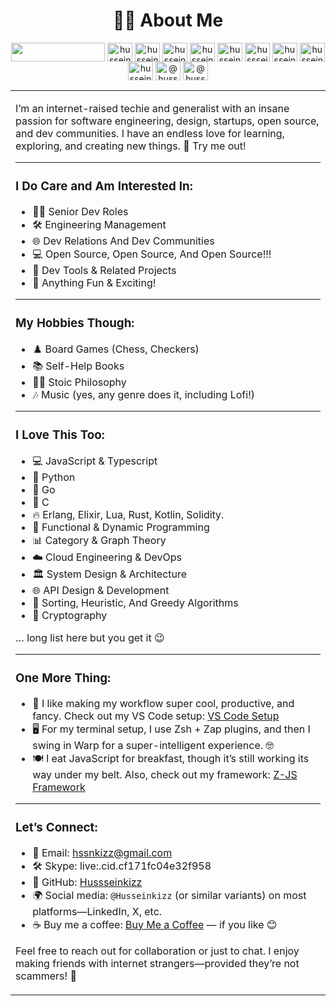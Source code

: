 <h1 align="center">👨‍💻 About Me</h1>
<!--<h3 align="center"># Senior Engineer && Tech Entrepreneur.</h3>-->

<!--<p align="center"> <a href="https://twitter.com/hussein_kizz" target="blank"><img src="https://img.shields.io/twitter/follow/hussein_kizz?logo=twitter&style=for-the-badge" alt="husseinkizz" /></a> </p>-->
<p align="center">
<a href="https://www.buymeacoffee.com/Husseinkizz"><img src="https://cdn.buymeacoffee.com/buttons/v2/default-yellow.png" align="center" width="150" height="30"/></a>
<a href="https://codepen.io/husseinkizz" target="blank"><img align="center" src="https://raw.githubusercontent.com/rahuldkjain/github-profile-readme-generator/master/src/images/icons/Social/codepen.svg" alt="husseinkizz" height="30" width="40" /></a>
<a href="https://dev.to/husseinkizz" target="blank"><img align="center" src="https://raw.githubusercontent.com/rahuldkjain/github-profile-readme-generator/master/src/images/icons/Social/devto.svg" alt="husseinkizz" height="30" width="40" /></a>
<a href="https://twitter.com/hussein_kizz" target="blank"><img align="center" src="https://raw.githubusercontent.com/rahuldkjain/github-profile-readme-generator/master/src/images/icons/Social/twitter.svg" alt="husseinkizz" height="30" width="40" /></a>
<a href="https://linkedin.com/in/husseinkizz-" target="blank"><img align="center" src="https://raw.githubusercontent.com/rahuldkjain/github-profile-readme-generator/master/src/images/icons/Social/linked-in-alt.svg" alt="husseinkizz" height="30" width="40" /></a>
<a href="https://stackoverflow.com/users/husseinkizz" target="blank"><img align="center" src="https://raw.githubusercontent.com/rahuldkjain/github-profile-readme-generator/master/src/images/icons/Social/stack-overflow.svg" alt="husseinkizz" height="30" width="40" /></a>
<a href="https://codesandbox.com/hussseinkizz" target="blank"><img align="center" src="https://raw.githubusercontent.com/rahuldkjain/github-profile-readme-generator/master/src/images/icons/Social/codesandbox.svg" alt="hussseinkizz" height="30" width="40" /></a>
<a href="https://instagram.com/husseinkizz" target="blank"><img align="center" src="https://raw.githubusercontent.com/rahuldkjain/github-profile-readme-generator/master/src/images/icons/Social/instagram.svg" alt="husseinkizz" height="30" width="40" /></a>
<a href="https://dribbble.com/husseinkizz" target="blank"><img align="center" src="https://raw.githubusercontent.com/rahuldkjain/github-profile-readme-generator/master/src/images/icons/Social/dribbble.svg" alt="husseinkizz" height="30" width="40" /></a>
<a href="https://www.behance.net/husseinkizz" target="blank"><img align="center" src="https://raw.githubusercontent.com/rahuldkjain/github-profile-readme-generator/master/src/images/icons/Social/behance.svg" alt="husseinkizz" height="30" width="40" /></a>
<a href="https://hashnode.com/@husseinkizz" target="blank"><img align="center" src="https://raw.githubusercontent.com/rahuldkjain/github-profile-readme-generator/master/src/images/icons/Social/hashnode.svg" alt="@husseinkizz" height="30" width="40" /></a>
<a href="https://medium.com/@husseinkizz" target="blank"><img align="center" src="https://raw.githubusercontent.com/rahuldkjain/github-profile-readme-generator/master/src/images/icons/Social/medium.svg" alt="@husseinkizz" height="30" width="40" /></a>
</p>

<table>
<tr>
  <td valign="center">

I’m an internet-raised techie and generalist with an insane passion for software engineering, design, startups, open source, and dev communities. I have an endless love for learning, exploring, and creating new things. 🚀 Try me out!

---

### **I Do Care and Am Interested In:**

- 🧑‍💻 Senior Dev Roles
- 🛠️ Engineering Management
- 🌐 Dev Relations And Dev Communities
- 💻 Open Source, Open Source, And Open Source!!!
- 🧰 Dev Tools & Related Projects
- 🎉 Anything Fun & Exciting!

---

### **My Hobbies Though:**

- ♟️ Board Games (Chess, Checkers)
- 📚 Self-Help Books
- 🧘‍♂️ Stoic Philosophy
- 🎶 Music (yes, any genre does it, including Lofi!)

---

### **I Love This Too:**

- 💻 JavaScript & Typescript
- 🐍 Python
- 🚀 Go
- 🔧 C
- 🔥 Erlang, Elixir, Lua, Rust, Kotlin, Solidity.
- 📐 Functional & Dynamic Programming
- 📊 Category & Graph Theory
- ☁️ Cloud Engineering & DevOps
- 🏛️ System Design & Architecture
- 🌐 API Design & Development
- 🧩 Sorting, Heuristic, And Greedy Algorithms
- 🔐 Cryptography

… long list here but you get it 😉

---

### **One More Thing:**

- 🎨 I like making my workflow super cool, productive, and fancy. Check out my VS Code setup: [VS Code Setup](https://howivscode.com/Hussseinkizz)
- 🖥️ For my terminal setup, I use Zsh + Zap plugins, and then I swing in Warp for a super-intelligent experience. 🤓
- 🍽️ I eat JavaScript for breakfast, though it’s still working its way under my belt. Also, check out my framework: [Z-JS Framework](https://github.com/Z-Js-Framework/z-js)

---

### **Let’s Connect:**

- 📧 Email: [hssnkizz@gmail.com](mailto:hssnkizz@gmail.com)
- 🛠️ Skype: live:.cid.cf171fc04e32f958
- 🐙 GitHub: [Hussseinkizz](https://github.com/Hussseinkizz)
- 🌍 Social media: `@Husseinkizz` (or similar variants) on most platforms—LinkedIn, X, etc.
- ☕ Buy me a coffee: [Buy Me a Coffee](https://www.buymeacoffee.com/Husseinkizz) — if you like 😊

Feel free to reach out for collaboration or just to chat. I enjoy making friends with internet strangers—provided they’re not scammers! 🤖  
     </td>               
<!-- <td >
<a href="https://app.daily.dev/husseinkizz"><img src="https://api.daily.dev/devcards/3aefd54026734a7fa37aeba1ef8f3536.png?r=5cz" width="400" alt="Hussein Kizz's Dev Card"/></a>
</td> -->
</tr>
</table>
